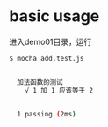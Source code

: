 
# basic usage

进入demo01目录，运行

```bash
$ mocha add.test.js


  加法函数的测试
    √ 1 加 1 应该等于 2


  1 passing (2ms)

```